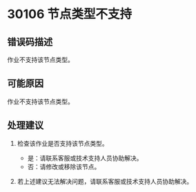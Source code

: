 # 30106 节点类型不支持<a name="dgc_01_187"></a>

## 错误码描述<a name="zh-cn_topic_0000001160798921_section6989175311540"></a>

作业不支持该节点类型。

## 可能原因<a name="zh-cn_topic_0000001160798921_section8631652165515"></a>

作业不支持该节点类型。

## 处理建议<a name="zh-cn_topic_0000001160798921_section1285637195610"></a>

1.  检查该作业是否支持该节点类型。
    -   是：请联系客服或技术支持人员协助解决。
    -   否：请修改或移除该节点。

2.  若上述建议无法解决问题，请联系客服或技术支持人员协助解决。

